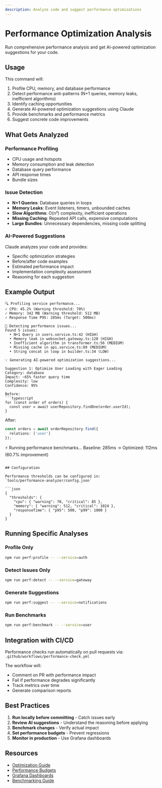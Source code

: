 ```yaml
---
description: Analyze code and suggest performance optimizations
---
```


# Performance Optimization Analysis

Run comprehensive performance analysis and get AI-powered optimization suggestions for your code.

## Usage

This command will:
1. Profile CPU, memory, and database performance
2. Detect performance anti-patterns (N+1 queries, memory leaks, inefficient algorithms)
3. Identify caching opportunities
4. Generate AI-powered optimization suggestions using Claude
5. Provide benchmarks and performance metrics
6. Suggest concrete code improvements

## What Gets Analyzed

### Performance Profiling
- CPU usage and hotspots
- Memory consumption and leak detection
- Database query performance
- API response times
- Bundle sizes

### Issue Detection
- **N+1 Queries**: Database queries in loops
- **Memory Leaks**: Event listeners, timers, unbounded caches
- **Slow Algorithms**: O(n²) complexity, inefficient operations
- **Missing Caching**: Repeated API calls, expensive computations
- **Large Bundles**: Unnecessary dependencies, missing code splitting

### AI-Powered Suggestions
Claude analyzes your code and provides:
- Specific optimization strategies
- Before/after code examples
- Estimated performance impact
- Implementation complexity assessment
- Reasoning for each suggestion

## Example Output

```
🔍 Profiling service performance...
✓ CPU: 45.2% (Warning threshold: 70%)
✓ Memory: 342 MB (Warning threshold: 512 MB)
✓ Response Time P95: 285ms (Target: 500ms)

🔎 Detecting performance issues...
Found 5 issues:
  • N+1 Query in users.service.ts:42 (HIGH)
  • Memory leak in websocket.gateway.ts:120 (HIGH)
  • Inefficient algorithm in transformer.ts:56 (MEDIUM)
  • Missing cache in api.service.ts:89 (MEDIUM)
  • String concat in loop in builder.ts:34 (LOW)

💡 Generating AI-powered optimization suggestions...

Suggestion 1: Optimize User Loading with Eager Loading
Category: database
Impact: ~65% faster query time
Complexity: low
Confidence: 95%

Before:
```typescript
for (const order of orders) {
  const user = await userRepository.findOne(order.userId);
}
```

After:
```typescript
const orders = await orderRepository.find({
  relations: ['user']
});
```

⚡ Running performance benchmarks...
Baseline: 285ms → Optimized: 112ms (60.7% improvement)
```

## Configuration

Performance thresholds can be configured in:
`tools/performance-analyzer/config.json`

```json
{
  "thresholds": {
    "cpu": { "warning": 70, "critical": 85 },
    "memory": { "warning": 512, "critical": 1024 },
    "responseTime": { "p95": 500, "p99": 1000 }
  }
}
```

## Running Specific Analyses

### Profile Only
```bash
npm run perf:profile -- --service=auth
```

### Detect Issues Only
```bash
npm run perf:detect -- --service=gateway
```

### Generate Suggestions
```bash
npm run perf:suggest -- --service=notifications
```

### Run Benchmarks
```bash
npm run perf:benchmark -- --service=user
```

## Integration with CI/CD

Performance checks run automatically on pull requests via:
`.github/workflows/performance-check.yml`

The workflow will:
- Comment on PR with performance impact
- Fail if performance degrades significantly
- Track metrics over time
- Generate comparison reports

## Best Practices

1. **Run locally before committing** - Catch issues early
2. **Review AI suggestions** - Understand the reasoning before applying
3. **Benchmark changes** - Verify actual impact
4. **Set performance budgets** - Prevent regressions
5. **Monitor in production** - Use Grafana dashboards

## Resources

- [Optimization Guide](../../docs/performance/optimization-guide.md)
- [Performance Budgets](../../docs/performance/budgets.md)
- [Grafana Dashboards](../../k8s/monitoring/grafana/dashboards/)
- [Benchmarking Guide](../../docs/performance/benchmarking.md)
